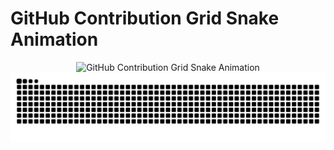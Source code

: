 # GitHub Contribution Grid Snake Animation

<div align="center">
    <img src="https://cdn.jsdelivr.net/gh/holic-x/holic-x/assets/github-contribution-grid-snake.svg" alt="GitHub Contribution Grid Snake Animation" />
</div>

<picture>
  <source media="(prefers-color-scheme: dark)" srcset="https://raw.githubusercontent.com/holic-x/holic-x/output/github-contribution-grid-snake-dark.svg">
  <source media="(prefers-color-scheme: light)" srcset="https://raw.githubusercontent.com/holic-x/holic-x/output/github-contribution-grid-snake.svg">
  <img alt="GitHub Contribution Grid Snake Animation" src="https://raw.githubusercontent.com/holic-x/holic-x/output/github-contribution-grid-snake.svg">
</picture>
